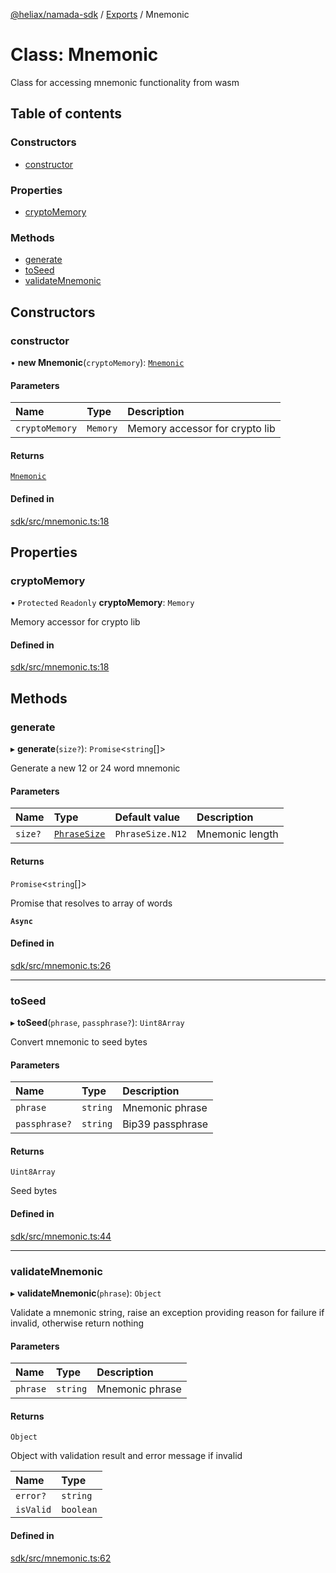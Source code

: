 [@heliax/namada-sdk](../README.md) / [Exports](../modules.md) / Mnemonic

# Class: Mnemonic

Class for accessing mnemonic functionality from wasm

## Table of contents

### Constructors

- [constructor](Mnemonic.md#constructor)

### Properties

- [cryptoMemory](Mnemonic.md#cryptomemory)

### Methods

- [generate](Mnemonic.md#generate)
- [toSeed](Mnemonic.md#toseed)
- [validateMnemonic](Mnemonic.md#validatemnemonic)

## Constructors

### constructor

• **new Mnemonic**(`cryptoMemory`): [`Mnemonic`](Mnemonic.md)

#### Parameters

| Name | Type | Description |
| :------ | :------ | :------ |
| `cryptoMemory` | `Memory` | Memory accessor for crypto lib |

#### Returns

[`Mnemonic`](Mnemonic.md)

#### Defined in

[sdk/src/mnemonic.ts:18](https://github.com/anoma/namada-interface/blob/c737840d/packages/sdk/src/mnemonic.ts#L18)

## Properties

### cryptoMemory

• `Protected` `Readonly` **cryptoMemory**: `Memory`

Memory accessor for crypto lib

#### Defined in

[sdk/src/mnemonic.ts:18](https://github.com/anoma/namada-interface/blob/c737840d/packages/sdk/src/mnemonic.ts#L18)

## Methods

### generate

▸ **generate**(`size?`): `Promise`\<`string`[]\>

Generate a new 12 or 24 word mnemonic

#### Parameters

| Name | Type | Default value | Description |
| :------ | :------ | :------ | :------ |
| `size?` | [`PhraseSize`](../enums/PhraseSize.md) | `PhraseSize.N12` | Mnemonic length |

#### Returns

`Promise`\<`string`[]\>

Promise that resolves to array of words

**`Async`**

#### Defined in

[sdk/src/mnemonic.ts:26](https://github.com/anoma/namada-interface/blob/c737840d/packages/sdk/src/mnemonic.ts#L26)

___

### toSeed

▸ **toSeed**(`phrase`, `passphrase?`): `Uint8Array`

Convert mnemonic to seed bytes

#### Parameters

| Name | Type | Description |
| :------ | :------ | :------ |
| `phrase` | `string` | Mnemonic phrase |
| `passphrase?` | `string` | Bip39 passphrase |

#### Returns

`Uint8Array`

Seed bytes

#### Defined in

[sdk/src/mnemonic.ts:44](https://github.com/anoma/namada-interface/blob/c737840d/packages/sdk/src/mnemonic.ts#L44)

___

### validateMnemonic

▸ **validateMnemonic**(`phrase`): `Object`

Validate a mnemonic string, raise an exception providing reason
for failure if invalid, otherwise return nothing

#### Parameters

| Name | Type | Description |
| :------ | :------ | :------ |
| `phrase` | `string` | Mnemonic phrase |

#### Returns

`Object`

Object with validation result and error message if invalid

| Name | Type |
| :------ | :------ |
| `error?` | `string` |
| `isValid` | `boolean` |

#### Defined in

[sdk/src/mnemonic.ts:62](https://github.com/anoma/namada-interface/blob/c737840d/packages/sdk/src/mnemonic.ts#L62)
